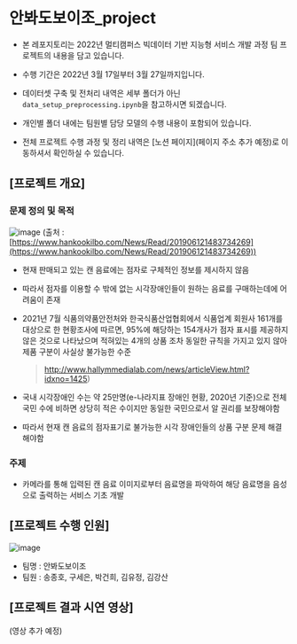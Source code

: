 # 안봐도보이조_project

- 본 레포지토리는 2022년 멀티캠퍼스 빅데이터 기반 지능형 서비스 개발 과정 팀 프로젝트의 내용을 담고 있습니다.

- 수행 기간은 2022년 3월 17일부터 3월 27일까지입니다. 

- 데이터셋 구축 및 전처리 내역은 세부 폴더가 아닌 `data_setup_preprocessing.ipynb`을 참고하시면 되겠습니다.

- 개인별 폴더 내에는 팀원별 담당 모델의 수행 내용이 포함되어 있습니다.

- 전체 프로젝트 수행 과정 및 정리 내역은 [노션 페이지](페이지 주소 추가 예정)로 이동하셔서 확인하실 수 있습니다.

## [프로젝트 개요]

### 문제 정의 및 목적
![image](https://user-images.githubusercontent.com/96458726/159822831-90b950ed-7ee2-48e1-9fc0-3193e3372b98.png)
(출처 : [https://www.hankookilbo.com/News/Read/201906121483734269](https://www.hankookilbo.com/News/Read/201906121483734269))

- 현재 판매되고 있는 캔 음료에는 점자로 구체적인 정보를 제시하지 않음
- 따라서 점자를 이용할 수 밖에 없는 시각장애인들이 원하는 음료를 구매하는데에 어려움이 존재
- 2021년 7월 식품의약품안전처와 한국식품산업협회에서 식품업계 회원사 161개를 대상으로 한 현황조사에 따르면, 95%에 해당하는 154개사가 점자 표시를 제공하지 않은 것으로 나타났으며 적혀있는 4개의 상품 조차 동일한 규칙을 가지고 있지 않아 제품 구분이 사실상 불가능한 수준
    
    > http://www.hallymmedialab.com/news/articleView.html?idxno=1425)
    > 
- 국내 시각장애인 수는 약 25만명(e-나라지표 장애인 현황, 2020년 기준)으로 전체 국민 수에 비하면 상당히 적은 수이지만 동일한 국민으로서 알 권리를 보장해야함
- 따라서 현재 캔 음료의 점자표기로 불가능한 시각 장애인들의 상품 구분 문제 해결해야함

### 주제

- 카메라를 통해 입력된 캔 음료 이미지로부터 음료명을 파악하여 해당 음료명을 음성으로 출력하는 서비스 기초 개발

## [프로젝트 수행 인원]
![image](https://user-images.githubusercontent.com/96458726/159822938-ba20e3ca-3523-45e2-8ab1-4febbcc61cce.png)

- 팀명 : 안봐도보이조
- 팀원 : 송종호, 구세은, 박건희, 김유정, 김강산

## [프로젝트 결과 시연 영상]
(영상 추가 예정)